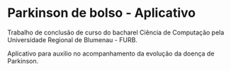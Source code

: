 # Parkinson de bolso - Aplicativo
<p>Trabalho de conclusão de curso do bacharel Ciência de Computação pela Universidade Regional de Blumenau - FURB.</p>
<p>Aplicativo para auxilio no acompanhamento da evolução da doença de Parkinson.</p>
